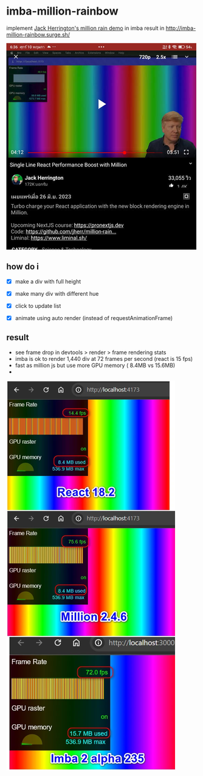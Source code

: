 # imba-million-rainbow

implement [Jack Herrington's million rain demo](https://github.com/jherr/million-rainbow) in imba
result in http://imba-million-rainbow.surge.sh/

![img](img.jpg)

## how do i
- [x] make a div with full height
- [x] make many div with different hue
- [x] click to update list
- [x] animate using auto render (instead of requestAnimationFrame)


## result
- see frame drop in devtools > render > frame rendering stats
- imba is ok to render 1,440 div at 72 frames per second (react is 15 fps)
- fast as million js but use more GPU memory ( 8.4MB vs 15.6MB)
- 

![bm](bm.webp)